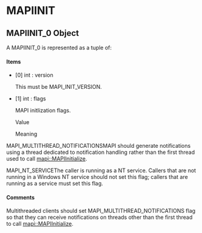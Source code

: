 # MAPIINIT


## MAPIINIT\_0 Object

A MAPIINIT\_0 is represented as a tuple of:

#### Items

  - \[0\] int : version

    This must be MAPI\_INIT\_VERSION\.

  - \[1\] int : flags

    MAPI initlization flags\.

   

       Value

   

   

       Meaning

   

MAPI\_MULTITHREAD\_NOTIFICATIONSMAPI should generate notifications using a thread dedicated to notification handling rather than the first thread used to call [mapi::MAPIInitialize](mapi.md#mapimapiinitialize)\.

MAPI\_NT\_SERVICEThe caller is running as a NT service\. Callers that are not running in a Windows NT service should not set this flag; callers that are running as a service must set this flag\.

#### Comments

Multithreaded clients should set MAPI\_MULTITHREAD\_NOTIFICATIONS flag so that they can receive notifications on threads other than the first thread to call [mapi::MAPIInitialize](mapi.md#mapimapiinitialize)\.
